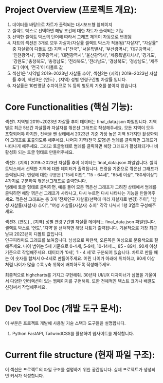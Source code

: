 # **Project Overview (프로젝트 개요):**
1. 데이터를 바탕으로 차트가 출력되는 대시보드형 웹페이지
2. 셀렉트 박스로 선택하면 해당 조건에 대한 차트가 출력되는 기능
3. 선택한 셀렉트 박스의 단어에 따라서 그래프 제목이 자동으로 변경됨
4. 차트의 섹션은 3개로 모두 자살자/자살률 셀렉트 박스가 적용됨("자살자", "자살률" 중 자살률이 디폴트 값) 
지역 =["전국", '서울특별시', '부산광역시', '대구광역시', '인천광역시', '광주광역시', '대전광역시', '울산광역시', '세종특별자치시', '경기도', '강원도','충청북도', '충청남도', '전라북도', '전라남도', '경상북도', '경상남도', '제주도'] 이며, '전국'이 디폴트 값
5. 섹션1은 '지역별 2019~2023년 자살률 추이', 섹션2는 {지역}  2019~2023년 자살률 추이, 섹션3은 {연도} , {지역} 성별 연령구간별 자살률 입니다. 
6. 자살률은 10만명당 수치이므로 % 등의 별도의 기호를 붙이지 않습니다. 


# **Core Functionalities (핵심 기능):**

섹션1. 지역별 2019~2023년 자살률 추이
데이터는 final_data.json  파일입니다.
지역별로 최근 5년간 자살률과 자살자를 꺾은선 그래프로 작성해주세요. 
모든 지역이 모두 포함되어야 하지만, 
전국을 뺀 상태에서 2023년 기준 가장 높은 지역 5가지만 활성화되어 그래프로 표출되도록 해주세요. 
나머지 지역(전국 포함)은 범례를 클릭하면 그래프가 나타나게 해주세요. 
그리고 토글형태로 범례를 클릭하면 해당 그래프가 활성화되거나 비활성화 되는 토글 형태로 만들어주세요. 

섹션2. {지역}  2019~2023년 자살률 추이
데이터는 final_data.json 파일입니다.
셀렉트박스에서 선택한 지역에 대한 데이터가 출력됩니다. 
연령을 기준으로 꺾은선 그래프가 출력됩니다. 
연령에 대한 구분은 ["15세 미만", "15 - 64세", "65세 이상", "80세이상"] 4가지로 구분하여 꺾은선그래프로 출력합니다.  
범례에 토글 형태로 클릭하면, 예를 들어 모든 꺾은선 그래프가 그려진 상태에서 범례를 클릭하면 해당 꺾은선 그래프가 사라나고, 다시 누르면 다시 나타나는 기능을 만들어주세요.
꺾은선 그래프는 총 3개 '전체인구 자살률(선택에 따라 자살자로 변경) 추이", "남성 자살률(자살자) 추이", "여성 자살률(자살자) 추이" 각각 나눠서 1행 3열로 구성해주세요.

섹션3. {연도} , {지역} 성별 연령구간별 자살률
데이터는 final_data.json  파일입니다.
셀렉트 박스로 ‘연도’, '지역'을 선택하면 해당 차트가 출력됩니다. 기본적으로 가장 최근 날짜 2023년이 디폴트 값입니다.  
인구피라미드 그래프를 보여줍니다. 남성으로 파란색, 오른쪽은 여성으로 분홍색으로 칠해주세요.
나이 범위는 5세 기준으로 0-4세, 5-9세, 10-14세…, 85 - 89세, 90세 이상 기준으로 작업해주세요.
데이터가 ‘0세’, ‘1 - 4 세’로 구분되어 있습니다. 차트로 만들 때는 이 숫자를 합쳐서 0-4세로 만들어주세요.
어린 나이가 아래에 위치하고, 90세 이상처럼 나이가 많을 수록 y축 위쪽에 배치하도록 작성해주세요.


최종적으로 highcharts를 가지고 구현해줘. 
30년차 UI/UX 디자이너가 심혈을 기울여서 다양한 인터렉션이 있는 웹페이지를 구현해줘. 또한 전체적인 텍스트 크기나 배열도 신경써서 작업해주세요.

# **Dev Tool Doc (개발 도구 문서):**
이 부분은 프로젝트 개발에 사용될 기술 스택과 도구들을 설명합니다.
1. Python FastAPI, TailwindCSS를 활용하여 웹사이트를 제작합니다.


# **Current file structure (현재 파일 구조):**
이 섹션은 프로젝트의 파일 구조를 설명하기 위한 공간입니다.
실제 프로젝트가 생성되면 커서가 작성합니다.